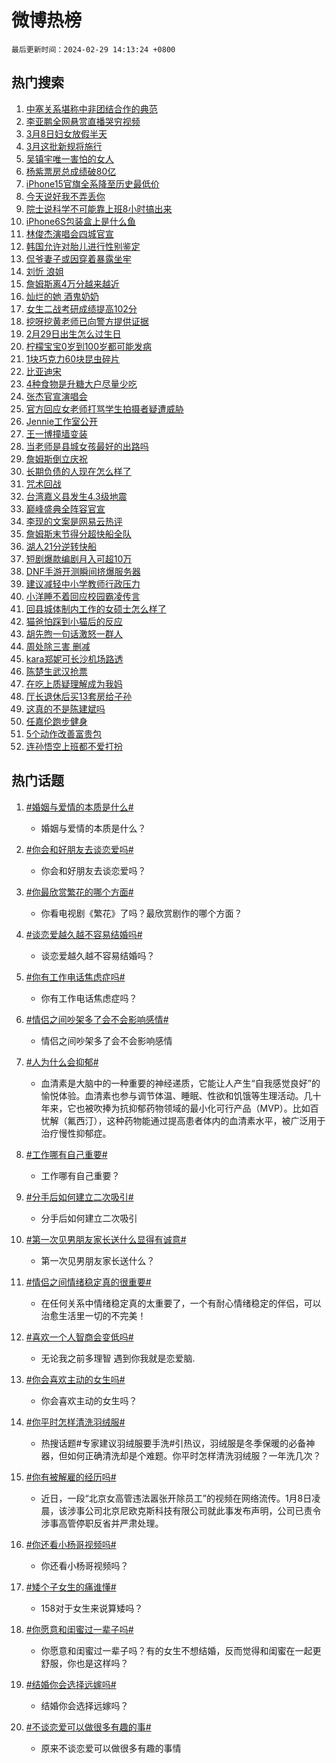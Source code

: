# 微博热榜

`最后更新时间：2024-02-29 14:13:24 +0800`

## 热门搜索

1. [中塞关系堪称中非团结合作的典范](https://m.weibo.cn/search?containerid=100103type%3D1%26t%3D10%26q%3D%23%E4%B8%AD%E5%A1%9E%E5%85%B3%E7%B3%BB%E5%A0%AA%E7%A7%B0%E4%B8%AD%E9%9D%9E%E5%9B%A2%E7%BB%93%E5%90%88%E4%BD%9C%E7%9A%84%E5%85%B8%E8%8C%83%23&stream_entry_id=51&isnewpage=1&extparam=seat%3D1%26pos%3D0%26c_type%3D51%26filter_type%3Drealtimehot%26cate%3D10103%26q%3D%2523%25E4%25B8%25AD%25E5%25A1%259E%25E5%2585%25B3%25E7%25B3%25BB%25E5%25A0%25AA%25E7%25A7%25B0%25E4%25B8%25AD%25E9%259D%259E%25E5%259B%25A2%25E7%25BB%2593%25E5%2590%2588%25E4%25BD%259C%25E7%259A%2584%25E5%2585%25B8%25E8%258C%2583%2523%26dgr%3D0%26stream_entry_id%3D51%26display_time%3D1709187202%26pre_seqid%3D17091872027990037791)
1. [李亚鹏全网悬赏直播哭穷视频](https://m.weibo.cn/search?containerid=100103type%3D1%26t%3D10%26q%3D%23%E6%9D%8E%E4%BA%9A%E9%B9%8F%E5%85%A8%E7%BD%91%E6%82%AC%E8%B5%8F%E7%9B%B4%E6%92%AD%E5%93%AD%E7%A9%B7%E8%A7%86%E9%A2%91%23&stream_entry_id=31&isnewpage=1&extparam=seat%3D1%26flag%3D1%26c_type%3D31%26pos%3D0%26band_rank%3D1%26cate%3D5001%26q%3D%2523%25E6%259D%258E%25E4%25BA%259A%25E9%25B9%258F%25E5%2585%25A8%25E7%25BD%2591%25E6%2582%25AC%25E8%25B5%258F%25E7%259B%25B4%25E6%2592%25AD%25E5%2593%25AD%25E7%25A9%25B7%25E8%25A7%2586%25E9%25A2%2591%2523%26dgr%3D0%26stream_entry_id%3D31%26filter_type%3Drealtimehot%26lcate%3D5001%26realpos%3D1%26display_time%3D1709187202%26pre_seqid%3D17091872027990037791)
1. [3月8日妇女放假半天](https://m.weibo.cn/search?containerid=100103type%3D1%26t%3D10%26q%3D%233%E6%9C%888%E6%97%A5%E5%A6%87%E5%A5%B3%E6%94%BE%E5%81%87%E5%8D%8A%E5%A4%A9%23&stream_entry_id=31&isnewpage=1&extparam=seat%3D1%26flag%3D0%26c_type%3D31%26pos%3D1%26band_rank%3D2%26cate%3D5001%26q%3D%25233%25E6%259C%25888%25E6%2597%25A5%25E5%25A6%2587%25E5%25A5%25B3%25E6%2594%25BE%25E5%2581%2587%25E5%258D%258A%25E5%25A4%25A9%2523%26dgr%3D0%26stream_entry_id%3D31%26filter_type%3Drealtimehot%26lcate%3D5001%26realpos%3D2%26display_time%3D1709187202%26pre_seqid%3D17091872027990037791)
1. [3月这批新规将施行](https://m.weibo.cn/search?containerid=100103type%3D1%26t%3D10%26q%3D%233%E6%9C%88%E8%BF%99%E6%89%B9%E6%96%B0%E8%A7%84%E5%B0%86%E6%96%BD%E8%A1%8C%23&stream_entry_id=31&isnewpage=1&extparam=seat%3D1%26flag%3D0%26c_type%3D31%26pos%3D2%26band_rank%3D3%26cate%3D5001%26q%3D%25233%25E6%259C%2588%25E8%25BF%2599%25E6%2589%25B9%25E6%2596%25B0%25E8%25A7%2584%25E5%25B0%2586%25E6%2596%25BD%25E8%25A1%258C%2523%26dgr%3D0%26stream_entry_id%3D31%26filter_type%3Drealtimehot%26lcate%3D5001%26realpos%3D3%26display_time%3D1709187202%26pre_seqid%3D17091872027990037791)
1. [吴镇宇唯一害怕的女人](https://m.weibo.cn/search?containerid=100103type%3D1%26t%3D10%26q%3D%E5%90%B4%E9%95%87%E5%AE%87%E5%94%AF%E4%B8%80%E5%AE%B3%E6%80%95%E7%9A%84%E5%A5%B3%E4%BA%BA&stream_entry_id=31&isnewpage=1&extparam=seat%3D1%26flag%3D2%26c_type%3D31%26pos%3D3%26band_rank%3D4%26cate%3D5001%26q%3D%25E5%2590%25B4%25E9%2595%2587%25E5%25AE%2587%25E5%2594%25AF%25E4%25B8%2580%25E5%25AE%25B3%25E6%2580%2595%25E7%259A%2584%25E5%25A5%25B3%25E4%25BA%25BA%26dgr%3D0%26stream_entry_id%3D31%26filter_type%3Drealtimehot%26lcate%3D5001%26realpos%3D4%26display_time%3D1709187202%26pre_seqid%3D17091872027990037791)
1. [杨紫票房总成绩破80亿](https://m.weibo.cn/search?containerid=100103type%3D1%26t%3D10%26q%3D%23%E6%9D%A8%E7%B4%AB%E7%A5%A8%E6%88%BF%E6%80%BB%E6%88%90%E7%BB%A9%E7%A0%B480%E4%BA%BF%23&stream_entry_id=31&isnewpage=1&extparam=seat%3D1%26flag%3D1%26c_type%3D31%26pos%3D4%26band_rank%3D5%26cate%3D5001%26q%3D%2523%25E6%259D%25A8%25E7%25B4%25AB%25E7%25A5%25A8%25E6%2588%25BF%25E6%2580%25BB%25E6%2588%2590%25E7%25BB%25A9%25E7%25A0%25B480%25E4%25BA%25BF%2523%26dgr%3D0%26stream_entry_id%3D31%26filter_type%3Drealtimehot%26lcate%3D5001%26realpos%3D5%26display_time%3D1709187202%26pre_seqid%3D17091872027990037791)
1. [iPhone15官旗全系降至历史最低价](https://m.weibo.cn/search?containerid=100103type%3D1%26t%3D10%26q%3D%23iPhone15%E5%AE%98%E6%97%97%E5%85%A8%E7%B3%BB%E9%99%8D%E8%87%B3%E5%8E%86%E5%8F%B2%E6%9C%80%E4%BD%8E%E4%BB%B7%23&stream_entry_id=31&isnewpage=1&extparam=seat%3D1%26flag%3D1%26c_type%3D31%26pos%3D5%26band_rank%3D6%26cate%3D5001%26q%3D%2523iPhone15%25E5%25AE%2598%25E6%2597%2597%25E5%2585%25A8%25E7%25B3%25BB%25E9%2599%258D%25E8%2587%25B3%25E5%258E%2586%25E5%258F%25B2%25E6%259C%2580%25E4%25BD%258E%25E4%25BB%25B7%2523%26dgr%3D0%26stream_entry_id%3D31%26filter_type%3Drealtimehot%26lcate%3D5001%26realpos%3D6%26display_time%3D1709187202%26pre_seqid%3D17091872027990037791)
1. [今天说好我不弄丢你](https://m.weibo.cn/search?containerid=100103type%3D1%26t%3D10%26q%3D%23%E4%BB%8A%E5%A4%A9%E8%AF%B4%E5%A5%BD%E6%88%91%E4%B8%8D%E5%BC%84%E4%B8%A2%E4%BD%A0%23&stream_entry_id=31&isnewpage=1&extparam=seat%3D1%26pos%3D6%26c_type%3D31%26filter_type%3Drealtimehot%26cate%3D5001%26q%3D%2523%25E4%25BB%258A%25E5%25A4%25A9%25E8%25AF%25B4%25E5%25A5%25BD%25E6%2588%2591%25E4%25B8%258D%25E5%25BC%2584%25E4%25B8%25A2%25E4%25BD%25A0%2523%26topic_ad%3D1%26stream_entry_id%3D31%26adid%3D223998%26dgr%3D0%26lcate%3D5001%26is_ad_pos%3D1%26band_rank%3D7%26display_time%3D1709187202%26pre_seqid%3D17091872027990037791)
1. [院士说科学不可能靠上班8小时搞出来](https://m.weibo.cn/search?containerid=100103type%3D1%26t%3D10%26q%3D%23%E9%99%A2%E5%A3%AB%E8%AF%B4%E7%A7%91%E5%AD%A6%E4%B8%8D%E5%8F%AF%E8%83%BD%E9%9D%A0%E4%B8%8A%E7%8F%AD8%E5%B0%8F%E6%97%B6%E6%90%9E%E5%87%BA%E6%9D%A5%23&stream_entry_id=31&isnewpage=1&extparam=seat%3D1%26flag%3D0%26c_type%3D31%26pos%3D7%26band_rank%3D7%26cate%3D5001%26q%3D%2523%25E9%2599%25A2%25E5%25A3%25AB%25E8%25AF%25B4%25E7%25A7%2591%25E5%25AD%25A6%25E4%25B8%258D%25E5%258F%25AF%25E8%2583%25BD%25E9%259D%25A0%25E4%25B8%258A%25E7%258F%25AD8%25E5%25B0%258F%25E6%2597%25B6%25E6%2590%259E%25E5%2587%25BA%25E6%259D%25A5%2523%26dgr%3D0%26stream_entry_id%3D31%26filter_type%3Drealtimehot%26lcate%3D5001%26realpos%3D7%26display_time%3D1709187202%26pre_seqid%3D17091872027990037791)
1. [iPhone6S包装盒上是什么鱼](https://m.weibo.cn/search?containerid=100103type%3D1%26t%3D10%26q%3DiPhone6S%E5%8C%85%E8%A3%85%E7%9B%92%E4%B8%8A%E6%98%AF%E4%BB%80%E4%B9%88%E9%B1%BC&stream_entry_id=31&isnewpage=1&extparam=seat%3D1%26flag%3D0%26c_type%3D31%26pos%3D8%26band_rank%3D8%26cate%3D5001%26q%3DiPhone6S%25E5%258C%2585%25E8%25A3%2585%25E7%259B%2592%25E4%25B8%258A%25E6%2598%25AF%25E4%25BB%2580%25E4%25B9%2588%25E9%25B1%25BC%26dgr%3D0%26stream_entry_id%3D31%26filter_type%3Drealtimehot%26lcate%3D5001%26realpos%3D8%26display_time%3D1709187202%26pre_seqid%3D17091872027990037791)
1. [林俊杰演唱会四城官宣](https://m.weibo.cn/search?containerid=100103type%3D1%26t%3D10%26q%3D%23%E6%9E%97%E4%BF%8A%E6%9D%B0%E6%BC%94%E5%94%B1%E4%BC%9A%E5%9B%9B%E5%9F%8E%E5%AE%98%E5%AE%A3%23&stream_entry_id=31&isnewpage=1&extparam=seat%3D1%26flag%3D1%26c_type%3D31%26pos%3D9%26band_rank%3D9%26cate%3D5001%26q%3D%2523%25E6%259E%2597%25E4%25BF%258A%25E6%259D%25B0%25E6%25BC%2594%25E5%2594%25B1%25E4%25BC%259A%25E5%259B%259B%25E5%259F%258E%25E5%25AE%2598%25E5%25AE%25A3%2523%26dgr%3D0%26stream_entry_id%3D31%26filter_type%3Drealtimehot%26lcate%3D5001%26realpos%3D9%26display_time%3D1709187202%26pre_seqid%3D17091872027990037791)
1. [韩国允许对胎儿进行性别鉴定](https://m.weibo.cn/search?containerid=100103type%3D1%26t%3D10%26q%3D%23%E9%9F%A9%E5%9B%BD%E5%85%81%E8%AE%B8%E5%AF%B9%E8%83%8E%E5%84%BF%E8%BF%9B%E8%A1%8C%E6%80%A7%E5%88%AB%E9%89%B4%E5%AE%9A%23&stream_entry_id=31&isnewpage=1&extparam=seat%3D1%26flag%3D2%26c_type%3D31%26pos%3D10%26band_rank%3D10%26cate%3D5001%26q%3D%2523%25E9%259F%25A9%25E5%259B%25BD%25E5%2585%2581%25E8%25AE%25B8%25E5%25AF%25B9%25E8%2583%258E%25E5%2584%25BF%25E8%25BF%259B%25E8%25A1%258C%25E6%2580%25A7%25E5%2588%25AB%25E9%2589%25B4%25E5%25AE%259A%2523%26dgr%3D0%26stream_entry_id%3D31%26filter_type%3Drealtimehot%26lcate%3D5001%26realpos%3D10%26display_time%3D1709187202%26pre_seqid%3D17091872027990037791)
1. [侃爷妻子或因穿着暴露坐牢](https://m.weibo.cn/search?containerid=100103type%3D1%26t%3D10%26q%3D%23%E4%BE%83%E7%88%B7%E5%A6%BB%E5%AD%90%E6%88%96%E5%9B%A0%E7%A9%BF%E7%9D%80%E6%9A%B4%E9%9C%B2%E5%9D%90%E7%89%A2%23&stream_entry_id=31&isnewpage=1&extparam=seat%3D1%26flag%3D1%26c_type%3D31%26pos%3D11%26band_rank%3D11%26cate%3D5001%26q%3D%2523%25E4%25BE%2583%25E7%2588%25B7%25E5%25A6%25BB%25E5%25AD%2590%25E6%2588%2596%25E5%259B%25A0%25E7%25A9%25BF%25E7%259D%2580%25E6%259A%25B4%25E9%259C%25B2%25E5%259D%2590%25E7%2589%25A2%2523%26dgr%3D0%26stream_entry_id%3D31%26filter_type%3Drealtimehot%26lcate%3D5001%26realpos%3D11%26display_time%3D1709187202%26pre_seqid%3D17091872027990037791)
1. [刘忻 浪姐](https://m.weibo.cn/search?containerid=100103type%3D1%26t%3D10%26q%3D%E5%88%98%E5%BF%BB+%E6%B5%AA%E5%A7%90&stream_entry_id=31&isnewpage=1&extparam=seat%3D1%26flag%3D1%26c_type%3D31%26pos%3D12%26band_rank%3D12%26cate%3D5001%26q%3D%25E5%2588%2598%25E5%25BF%25BB%2520%25E6%25B5%25AA%25E5%25A7%2590%26dgr%3D0%26stream_entry_id%3D31%26filter_type%3Drealtimehot%26lcate%3D5001%26realpos%3D12%26display_time%3D1709187202%26pre_seqid%3D17091872027990037791)
1. [詹姆斯离4万分越来越近](https://m.weibo.cn/search?containerid=100103type%3D1%26t%3D10%26q%3D%23%E8%A9%B9%E5%A7%86%E6%96%AF%E7%A6%BB4%E4%B8%87%E5%88%86%E8%B6%8A%E6%9D%A5%E8%B6%8A%E8%BF%91%23&stream_entry_id=31&isnewpage=1&extparam=seat%3D1%26flag%3D1%26c_type%3D31%26pos%3D13%26band_rank%3D13%26cate%3D5001%26q%3D%2523%25E8%25A9%25B9%25E5%25A7%2586%25E6%2596%25AF%25E7%25A6%25BB4%25E4%25B8%2587%25E5%2588%2586%25E8%25B6%258A%25E6%259D%25A5%25E8%25B6%258A%25E8%25BF%2591%2523%26dgr%3D0%26stream_entry_id%3D31%26filter_type%3Drealtimehot%26lcate%3D5001%26realpos%3D13%26display_time%3D1709187202%26pre_seqid%3D17091872027990037791)
1. [灿烂的她 酒鬼奶奶](https://m.weibo.cn/search?containerid=100103type%3D1%26t%3D10%26q%3D%E7%81%BF%E7%83%82%E7%9A%84%E5%A5%B9+%E9%85%92%E9%AC%BC%E5%A5%B6%E5%A5%B6&stream_entry_id=31&isnewpage=1&extparam=seat%3D1%26flag%3D1%26c_type%3D31%26pos%3D14%26band_rank%3D14%26cate%3D5001%26q%3D%25E7%2581%25BF%25E7%2583%2582%25E7%259A%2584%25E5%25A5%25B9%2520%25E9%2585%2592%25E9%25AC%25BC%25E5%25A5%25B6%25E5%25A5%25B6%26dgr%3D0%26stream_entry_id%3D31%26filter_type%3Drealtimehot%26lcate%3D5001%26realpos%3D14%26display_time%3D1709187202%26pre_seqid%3D17091872027990037791)
1. [女生二战考研成绩提高102分](https://m.weibo.cn/search?containerid=100103type%3D1%26t%3D10%26q%3D%23%E5%A5%B3%E7%94%9F%E4%BA%8C%E6%88%98%E8%80%83%E7%A0%94%E6%88%90%E7%BB%A9%E6%8F%90%E9%AB%98102%E5%88%86%23&stream_entry_id=31&isnewpage=1&extparam=seat%3D1%26flag%3D32768%26c_type%3D31%26pos%3D15%26band_rank%3D15%26cate%3D5001%26q%3D%2523%25E5%25A5%25B3%25E7%2594%259F%25E4%25BA%258C%25E6%2588%2598%25E8%2580%2583%25E7%25A0%2594%25E6%2588%2590%25E7%25BB%25A9%25E6%258F%2590%25E9%25AB%2598102%25E5%2588%2586%2523%26dgr%3D0%26stream_entry_id%3D31%26filter_type%3Drealtimehot%26lcate%3D5001%26realpos%3D15%26display_time%3D1709187202%26pre_seqid%3D17091872027990037791)
1. [挖呀挖黄老师已向警方提供证据](https://m.weibo.cn/search?containerid=100103type%3D1%26t%3D10%26q%3D%23%E6%8C%96%E5%91%80%E6%8C%96%E9%BB%84%E8%80%81%E5%B8%88%E5%B7%B2%E5%90%91%E8%AD%A6%E6%96%B9%E6%8F%90%E4%BE%9B%E8%AF%81%E6%8D%AE%23&stream_entry_id=31&isnewpage=1&extparam=seat%3D1%26flag%3D0%26c_type%3D31%26pos%3D16%26band_rank%3D16%26cate%3D5001%26q%3D%2523%25E6%258C%2596%25E5%2591%2580%25E6%258C%2596%25E9%25BB%2584%25E8%2580%2581%25E5%25B8%2588%25E5%25B7%25B2%25E5%2590%2591%25E8%25AD%25A6%25E6%2596%25B9%25E6%258F%2590%25E4%25BE%259B%25E8%25AF%2581%25E6%258D%25AE%2523%26dgr%3D0%26stream_entry_id%3D31%26filter_type%3Drealtimehot%26lcate%3D5001%26realpos%3D16%26display_time%3D1709187202%26pre_seqid%3D17091872027990037791)
1. [2月29日出生怎么过生日](https://m.weibo.cn/search?containerid=100103type%3D1%26t%3D10%26q%3D%232%E6%9C%8829%E6%97%A5%E5%87%BA%E7%94%9F%E6%80%8E%E4%B9%88%E8%BF%87%E7%94%9F%E6%97%A5%23&stream_entry_id=31&isnewpage=1&extparam=seat%3D1%26flag%3D2%26c_type%3D31%26pos%3D17%26band_rank%3D17%26cate%3D5001%26q%3D%25232%25E6%259C%258829%25E6%2597%25A5%25E5%2587%25BA%25E7%2594%259F%25E6%2580%258E%25E4%25B9%2588%25E8%25BF%2587%25E7%2594%259F%25E6%2597%25A5%2523%26dgr%3D0%26stream_entry_id%3D31%26filter_type%3Drealtimehot%26lcate%3D5001%26realpos%3D17%26display_time%3D1709187202%26pre_seqid%3D17091872027990037791)
1. [柠檬宝宝0岁到100岁都可能发病](https://m.weibo.cn/search?containerid=100103type%3D1%26t%3D10%26q%3D%23%E6%9F%A0%E6%AA%AC%E5%AE%9D%E5%AE%9D0%E5%B2%81%E5%88%B0100%E5%B2%81%E9%83%BD%E5%8F%AF%E8%83%BD%E5%8F%91%E7%97%85%23&stream_entry_id=31&isnewpage=1&extparam=seat%3D1%26flag%3D1%26c_type%3D31%26pos%3D18%26band_rank%3D18%26cate%3D5001%26q%3D%2523%25E6%259F%25A0%25E6%25AA%25AC%25E5%25AE%259D%25E5%25AE%259D0%25E5%25B2%2581%25E5%2588%25B0100%25E5%25B2%2581%25E9%2583%25BD%25E5%258F%25AF%25E8%2583%25BD%25E5%258F%2591%25E7%2597%2585%2523%26dgr%3D0%26stream_entry_id%3D31%26filter_type%3Drealtimehot%26lcate%3D5001%26realpos%3D18%26display_time%3D1709187202%26pre_seqid%3D17091872027990037791)
1. [1块巧克力60块昆虫碎片](https://m.weibo.cn/search?containerid=100103type%3D1%26t%3D10%26q%3D%231%E5%9D%97%E5%B7%A7%E5%85%8B%E5%8A%9B60%E5%9D%97%E6%98%86%E8%99%AB%E7%A2%8E%E7%89%87%23&stream_entry_id=31&isnewpage=1&extparam=seat%3D1%26flag%3D1%26c_type%3D31%26pos%3D19%26band_rank%3D19%26cate%3D5001%26q%3D%25231%25E5%259D%2597%25E5%25B7%25A7%25E5%2585%258B%25E5%258A%259B60%25E5%259D%2597%25E6%2598%2586%25E8%2599%25AB%25E7%25A2%258E%25E7%2589%2587%2523%26dgr%3D0%26stream_entry_id%3D31%26filter_type%3Drealtimehot%26lcate%3D5001%26realpos%3D19%26display_time%3D1709187202%26pre_seqid%3D17091872027990037791)
1. [比亚迪宋](https://m.weibo.cn/search?containerid=100103type%3D1%26t%3D10%26q%3D%E6%AF%94%E4%BA%9A%E8%BF%AA%E5%AE%8B&stream_entry_id=31&isnewpage=1&extparam=seat%3D1%26flag%3D0%26c_type%3D31%26pos%3D20%26band_rank%3D20%26cate%3D5001%26q%3D%25E6%25AF%2594%25E4%25BA%259A%25E8%25BF%25AA%25E5%25AE%258B%26dgr%3D0%26stream_entry_id%3D31%26filter_type%3Drealtimehot%26lcate%3D5001%26realpos%3D20%26display_time%3D1709187202%26pre_seqid%3D17091872027990037791)
1. [4种食物是升糖大户尽量少吃](https://m.weibo.cn/search?containerid=100103type%3D1%26t%3D10%26q%3D%234%E7%A7%8D%E9%A3%9F%E7%89%A9%E6%98%AF%E5%8D%87%E7%B3%96%E5%A4%A7%E6%88%B7%E5%B0%BD%E9%87%8F%E5%B0%91%E5%90%83%23&stream_entry_id=31&isnewpage=1&extparam=seat%3D1%26flag%3D1%26c_type%3D31%26pos%3D21%26band_rank%3D21%26cate%3D5001%26q%3D%25234%25E7%25A7%258D%25E9%25A3%259F%25E7%2589%25A9%25E6%2598%25AF%25E5%258D%2587%25E7%25B3%2596%25E5%25A4%25A7%25E6%2588%25B7%25E5%25B0%25BD%25E9%2587%258F%25E5%25B0%2591%25E5%2590%2583%2523%26dgr%3D0%26stream_entry_id%3D31%26filter_type%3Drealtimehot%26lcate%3D5001%26realpos%3D21%26display_time%3D1709187202%26pre_seqid%3D17091872027990037791)
1. [张杰官宣演唱会](https://m.weibo.cn/search?containerid=100103type%3D1%26t%3D10%26q%3D%23%E5%BC%A0%E6%9D%B0%E5%AE%98%E5%AE%A3%E6%BC%94%E5%94%B1%E4%BC%9A%23&stream_entry_id=31&isnewpage=1&extparam=seat%3D1%26flag%3D0%26c_type%3D31%26pos%3D22%26band_rank%3D22%26cate%3D5001%26q%3D%2523%25E5%25BC%25A0%25E6%259D%25B0%25E5%25AE%2598%25E5%25AE%25A3%25E6%25BC%2594%25E5%2594%25B1%25E4%25BC%259A%2523%26dgr%3D0%26stream_entry_id%3D31%26filter_type%3Drealtimehot%26lcate%3D5001%26realpos%3D22%26display_time%3D1709187202%26pre_seqid%3D17091872027990037791)
1. [官方回应女老师打骂学生拍摄者疑遭威胁](https://m.weibo.cn/search?containerid=100103type%3D1%26t%3D10%26q%3D%23%E5%AE%98%E6%96%B9%E5%9B%9E%E5%BA%94%E5%A5%B3%E8%80%81%E5%B8%88%E6%89%93%E9%AA%82%E5%AD%A6%E7%94%9F%E6%8B%8D%E6%91%84%E8%80%85%E7%96%91%E9%81%AD%E5%A8%81%E8%83%81%23&stream_entry_id=31&isnewpage=1&extparam=seat%3D1%26flag%3D0%26c_type%3D31%26pos%3D23%26band_rank%3D23%26cate%3D5001%26q%3D%2523%25E5%25AE%2598%25E6%2596%25B9%25E5%259B%259E%25E5%25BA%2594%25E5%25A5%25B3%25E8%2580%2581%25E5%25B8%2588%25E6%2589%2593%25E9%25AA%2582%25E5%25AD%25A6%25E7%2594%259F%25E6%258B%258D%25E6%2591%2584%25E8%2580%2585%25E7%2596%2591%25E9%2581%25AD%25E5%25A8%2581%25E8%2583%2581%2523%26dgr%3D0%26stream_entry_id%3D31%26filter_type%3Drealtimehot%26lcate%3D5001%26realpos%3D23%26display_time%3D1709187202%26pre_seqid%3D17091872027990037791)
1. [Jennie工作室公开](https://m.weibo.cn/search?containerid=100103type%3D1%26t%3D10%26q%3D%23Jennie%E5%B7%A5%E4%BD%9C%E5%AE%A4%E5%85%AC%E5%BC%80%23&stream_entry_id=31&isnewpage=1&extparam=seat%3D1%26flag%3D0%26c_type%3D31%26pos%3D24%26band_rank%3D24%26cate%3D5001%26q%3D%2523Jennie%25E5%25B7%25A5%25E4%25BD%259C%25E5%25AE%25A4%25E5%2585%25AC%25E5%25BC%2580%2523%26dgr%3D0%26stream_entry_id%3D31%26filter_type%3Drealtimehot%26lcate%3D5001%26realpos%3D24%26display_time%3D1709187202%26pre_seqid%3D17091872027990037791)
1. [王一博撞墙变装](https://m.weibo.cn/search?containerid=100103type%3D1%26t%3D10%26q%3D%23%E7%8E%8B%E4%B8%80%E5%8D%9A%E6%92%9E%E5%A2%99%E5%8F%98%E8%A3%85%23&stream_entry_id=31&isnewpage=1&extparam=seat%3D1%26flag%3D1%26c_type%3D31%26pos%3D25%26band_rank%3D25%26cate%3D5001%26q%3D%2523%25E7%258E%258B%25E4%25B8%2580%25E5%258D%259A%25E6%2592%259E%25E5%25A2%2599%25E5%258F%2598%25E8%25A3%2585%2523%26dgr%3D0%26stream_entry_id%3D31%26filter_type%3Drealtimehot%26lcate%3D5001%26realpos%3D25%26display_time%3D1709187202%26pre_seqid%3D17091872027990037791)
1. [当老师是县城女孩最好的出路吗](https://m.weibo.cn/search?containerid=100103type%3D1%26t%3D10%26q%3D%23%E5%BD%93%E8%80%81%E5%B8%88%E6%98%AF%E5%8E%BF%E5%9F%8E%E5%A5%B3%E5%AD%A9%E6%9C%80%E5%A5%BD%E7%9A%84%E5%87%BA%E8%B7%AF%E5%90%97%23&stream_entry_id=31&isnewpage=1&extparam=seat%3D1%26flag%3D1%26c_type%3D31%26pos%3D26%26band_rank%3D26%26cate%3D5001%26q%3D%2523%25E5%25BD%2593%25E8%2580%2581%25E5%25B8%2588%25E6%2598%25AF%25E5%258E%25BF%25E5%259F%258E%25E5%25A5%25B3%25E5%25AD%25A9%25E6%259C%2580%25E5%25A5%25BD%25E7%259A%2584%25E5%2587%25BA%25E8%25B7%25AF%25E5%2590%2597%2523%26dgr%3D0%26stream_entry_id%3D31%26filter_type%3Drealtimehot%26lcate%3D5001%26realpos%3D26%26display_time%3D1709187202%26pre_seqid%3D17091872027990037791)
1. [詹姆斯倒立庆祝](https://m.weibo.cn/search?containerid=100103type%3D1%26t%3D10%26q%3D%23%E8%A9%B9%E5%A7%86%E6%96%AF%E5%80%92%E7%AB%8B%E5%BA%86%E7%A5%9D%23&stream_entry_id=31&isnewpage=1&extparam=seat%3D1%26flag%3D1%26c_type%3D31%26pos%3D27%26band_rank%3D27%26cate%3D5001%26q%3D%2523%25E8%25A9%25B9%25E5%25A7%2586%25E6%2596%25AF%25E5%2580%2592%25E7%25AB%258B%25E5%25BA%2586%25E7%25A5%259D%2523%26dgr%3D0%26stream_entry_id%3D31%26filter_type%3Drealtimehot%26lcate%3D5001%26realpos%3D27%26display_time%3D1709187202%26pre_seqid%3D17091872027990037791)
1. [长期负债的人现在怎么样了](https://m.weibo.cn/search?containerid=100103type%3D1%26t%3D10%26q%3D%23%E9%95%BF%E6%9C%9F%E8%B4%9F%E5%80%BA%E7%9A%84%E4%BA%BA%E7%8E%B0%E5%9C%A8%E6%80%8E%E4%B9%88%E6%A0%B7%E4%BA%86%23&stream_entry_id=31&isnewpage=1&extparam=seat%3D1%26flag%3D1%26c_type%3D31%26pos%3D28%26band_rank%3D28%26cate%3D5001%26q%3D%2523%25E9%2595%25BF%25E6%259C%259F%25E8%25B4%259F%25E5%2580%25BA%25E7%259A%2584%25E4%25BA%25BA%25E7%258E%25B0%25E5%259C%25A8%25E6%2580%258E%25E4%25B9%2588%25E6%25A0%25B7%25E4%25BA%2586%2523%26dgr%3D0%26stream_entry_id%3D31%26filter_type%3Drealtimehot%26lcate%3D5001%26realpos%3D28%26display_time%3D1709187202%26pre_seqid%3D17091872027990037791)
1. [咒术回战](https://m.weibo.cn/search?containerid=100103type%3D1%26t%3D10%26q%3D%E5%92%92%E6%9C%AF%E5%9B%9E%E6%88%98&stream_entry_id=31&isnewpage=1&extparam=seat%3D1%26flag%3D1%26c_type%3D31%26pos%3D29%26band_rank%3D29%26cate%3D5001%26q%3D%25E5%2592%2592%25E6%259C%25AF%25E5%259B%259E%25E6%2588%2598%26dgr%3D0%26stream_entry_id%3D31%26filter_type%3Drealtimehot%26lcate%3D5001%26realpos%3D29%26display_time%3D1709187202%26pre_seqid%3D17091872027990037791)
1. [台湾嘉义县发生4.3级地震](https://m.weibo.cn/search?containerid=100103type%3D1%26t%3D10%26q%3D%23%E5%8F%B0%E6%B9%BE%E5%98%89%E4%B9%89%E5%8E%BF%E5%8F%91%E7%94%9F4.3%E7%BA%A7%E5%9C%B0%E9%9C%87%23&stream_entry_id=31&isnewpage=1&extparam=seat%3D1%26flag%3D1%26c_type%3D31%26pos%3D30%26band_rank%3D30%26cate%3D5001%26q%3D%2523%25E5%258F%25B0%25E6%25B9%25BE%25E5%2598%2589%25E4%25B9%2589%25E5%258E%25BF%25E5%258F%2591%25E7%2594%259F4.3%25E7%25BA%25A7%25E5%259C%25B0%25E9%259C%2587%2523%26dgr%3D0%26stream_entry_id%3D31%26filter_type%3Drealtimehot%26lcate%3D5001%26realpos%3D30%26display_time%3D1709187202%26pre_seqid%3D17091872027990037791)
1. [巅峰盛典全阵容官宣](https://m.weibo.cn/search?containerid=100103type%3D1%26t%3D10%26q%3D%23%E5%B7%85%E5%B3%B0%E7%9B%9B%E5%85%B8%E5%85%A8%E9%98%B5%E5%AE%B9%E5%AE%98%E5%AE%A3%23&stream_entry_id=31&isnewpage=1&extparam=seat%3D1%26flag%3D1%26c_type%3D31%26pos%3D31%26band_rank%3D31%26cate%3D5001%26q%3D%2523%25E5%25B7%2585%25E5%25B3%25B0%25E7%259B%259B%25E5%2585%25B8%25E5%2585%25A8%25E9%2598%25B5%25E5%25AE%25B9%25E5%25AE%2598%25E5%25AE%25A3%2523%26dgr%3D0%26stream_entry_id%3D31%26filter_type%3Drealtimehot%26lcate%3D5001%26realpos%3D31%26display_time%3D1709187202%26pre_seqid%3D17091872027990037791)
1. [李现的文案是网易云热评](https://m.weibo.cn/search?containerid=100103type%3D1%26t%3D10%26q%3D%23%E6%9D%8E%E7%8E%B0%E7%9A%84%E6%96%87%E6%A1%88%E6%98%AF%E7%BD%91%E6%98%93%E4%BA%91%E7%83%AD%E8%AF%84%23&stream_entry_id=31&isnewpage=1&extparam=seat%3D1%26flag%3D0%26c_type%3D31%26pos%3D32%26band_rank%3D32%26cate%3D5001%26q%3D%2523%25E6%259D%258E%25E7%258E%25B0%25E7%259A%2584%25E6%2596%2587%25E6%25A1%2588%25E6%2598%25AF%25E7%25BD%2591%25E6%2598%2593%25E4%25BA%2591%25E7%2583%25AD%25E8%25AF%2584%2523%26dgr%3D0%26stream_entry_id%3D31%26filter_type%3Drealtimehot%26lcate%3D5001%26realpos%3D32%26display_time%3D1709187202%26pre_seqid%3D17091872027990037791)
1. [詹姆斯末节得分超快船全队](https://m.weibo.cn/search?containerid=100103type%3D1%26t%3D10%26q%3D%23%E8%A9%B9%E5%A7%86%E6%96%AF%E6%9C%AB%E8%8A%82%E5%BE%97%E5%88%86%E8%B6%85%E5%BF%AB%E8%88%B9%E5%85%A8%E9%98%9F%23&stream_entry_id=31&isnewpage=1&extparam=seat%3D1%26flag%3D1%26c_type%3D31%26pos%3D33%26band_rank%3D33%26cate%3D5001%26q%3D%2523%25E8%25A9%25B9%25E5%25A7%2586%25E6%2596%25AF%25E6%259C%25AB%25E8%258A%2582%25E5%25BE%2597%25E5%2588%2586%25E8%25B6%2585%25E5%25BF%25AB%25E8%2588%25B9%25E5%2585%25A8%25E9%2598%259F%2523%26dgr%3D0%26stream_entry_id%3D31%26filter_type%3Drealtimehot%26lcate%3D5001%26realpos%3D33%26display_time%3D1709187202%26pre_seqid%3D17091872027990037791)
1. [湖人21分逆转快船](https://m.weibo.cn/search?containerid=100103type%3D1%26t%3D10%26q%3D%23%E6%B9%96%E4%BA%BA21%E5%88%86%E9%80%86%E8%BD%AC%E5%BF%AB%E8%88%B9%23&stream_entry_id=31&isnewpage=1&extparam=seat%3D1%26flag%3D1%26c_type%3D31%26pos%3D34%26band_rank%3D34%26cate%3D5001%26q%3D%2523%25E6%25B9%2596%25E4%25BA%25BA21%25E5%2588%2586%25E9%2580%2586%25E8%25BD%25AC%25E5%25BF%25AB%25E8%2588%25B9%2523%26dgr%3D0%26stream_entry_id%3D31%26filter_type%3Drealtimehot%26lcate%3D5001%26realpos%3D34%26display_time%3D1709187202%26pre_seqid%3D17091872027990037791)
1. [短剧爆款编剧月入可超10万](https://m.weibo.cn/search?containerid=100103type%3D1%26t%3D10%26q%3D%23%E7%9F%AD%E5%89%A7%E7%88%86%E6%AC%BE%E7%BC%96%E5%89%A7%E6%9C%88%E5%85%A5%E5%8F%AF%E8%B6%8510%E4%B8%87%23&stream_entry_id=31&isnewpage=1&extparam=seat%3D1%26flag%3D0%26c_type%3D31%26pos%3D35%26band_rank%3D35%26cate%3D5001%26q%3D%2523%25E7%259F%25AD%25E5%2589%25A7%25E7%2588%2586%25E6%25AC%25BE%25E7%25BC%2596%25E5%2589%25A7%25E6%259C%2588%25E5%2585%25A5%25E5%258F%25AF%25E8%25B6%258510%25E4%25B8%2587%2523%26dgr%3D0%26stream_entry_id%3D31%26filter_type%3Drealtimehot%26lcate%3D5001%26realpos%3D35%26display_time%3D1709187202%26pre_seqid%3D17091872027990037791)
1. [DNF手游开测瞬间挤爆服务器](https://m.weibo.cn/search?containerid=100103type%3D1%26t%3D10%26q%3D%23DNF%E6%89%8B%E6%B8%B8%E5%BC%80%E6%B5%8B%E7%9E%AC%E9%97%B4%E6%8C%A4%E7%88%86%E6%9C%8D%E5%8A%A1%E5%99%A8%23&stream_entry_id=31&isnewpage=1&extparam=seat%3D1%26flag%3D1%26c_type%3D31%26pos%3D36%26band_rank%3D36%26cate%3D5001%26q%3D%2523DNF%25E6%2589%258B%25E6%25B8%25B8%25E5%25BC%2580%25E6%25B5%258B%25E7%259E%25AC%25E9%2597%25B4%25E6%258C%25A4%25E7%2588%2586%25E6%259C%258D%25E5%258A%25A1%25E5%2599%25A8%2523%26dgr%3D0%26stream_entry_id%3D31%26filter_type%3Drealtimehot%26lcate%3D5001%26realpos%3D36%26display_time%3D1709187202%26pre_seqid%3D17091872027990037791)
1. [建议减轻中小学教师行政压力](https://m.weibo.cn/search?containerid=100103type%3D1%26t%3D10%26q%3D%23%E5%BB%BA%E8%AE%AE%E5%87%8F%E8%BD%BB%E4%B8%AD%E5%B0%8F%E5%AD%A6%E6%95%99%E5%B8%88%E8%A1%8C%E6%94%BF%E5%8E%8B%E5%8A%9B%23&stream_entry_id=31&isnewpage=1&extparam=seat%3D1%26flag%3D1%26c_type%3D31%26pos%3D37%26band_rank%3D37%26cate%3D5001%26q%3D%2523%25E5%25BB%25BA%25E8%25AE%25AE%25E5%2587%258F%25E8%25BD%25BB%25E4%25B8%25AD%25E5%25B0%258F%25E5%25AD%25A6%25E6%2595%2599%25E5%25B8%2588%25E8%25A1%258C%25E6%2594%25BF%25E5%258E%258B%25E5%258A%259B%2523%26dgr%3D0%26stream_entry_id%3D31%26filter_type%3Drealtimehot%26lcate%3D5001%26realpos%3D37%26display_time%3D1709187202%26pre_seqid%3D17091872027990037791)
1. [小洋睡不着回应校园霸凌传言](https://m.weibo.cn/search?containerid=100103type%3D1%26t%3D10%26q%3D%23%E5%B0%8F%E6%B4%8B%E7%9D%A1%E4%B8%8D%E7%9D%80%E5%9B%9E%E5%BA%94%E6%A0%A1%E5%9B%AD%E9%9C%B8%E5%87%8C%E4%BC%A0%E8%A8%80%23&stream_entry_id=31&isnewpage=1&extparam=seat%3D1%26flag%3D1%26c_type%3D31%26pos%3D38%26band_rank%3D38%26cate%3D5001%26q%3D%2523%25E5%25B0%258F%25E6%25B4%258B%25E7%259D%25A1%25E4%25B8%258D%25E7%259D%2580%25E5%259B%259E%25E5%25BA%2594%25E6%25A0%25A1%25E5%259B%25AD%25E9%259C%25B8%25E5%2587%258C%25E4%25BC%25A0%25E8%25A8%2580%2523%26dgr%3D0%26stream_entry_id%3D31%26filter_type%3Drealtimehot%26lcate%3D5001%26realpos%3D38%26display_time%3D1709187202%26pre_seqid%3D17091872027990037791)
1. [回县城体制内工作的女硕士怎么样了](https://m.weibo.cn/search?containerid=100103type%3D1%26t%3D10%26q%3D%23%E5%9B%9E%E5%8E%BF%E5%9F%8E%E4%BD%93%E5%88%B6%E5%86%85%E5%B7%A5%E4%BD%9C%E7%9A%84%E5%A5%B3%E7%A1%95%E5%A3%AB%E6%80%8E%E4%B9%88%E6%A0%B7%E4%BA%86%23&stream_entry_id=31&isnewpage=1&extparam=seat%3D1%26flag%3D0%26c_type%3D31%26pos%3D39%26band_rank%3D39%26cate%3D5001%26q%3D%2523%25E5%259B%259E%25E5%258E%25BF%25E5%259F%258E%25E4%25BD%2593%25E5%2588%25B6%25E5%2586%2585%25E5%25B7%25A5%25E4%25BD%259C%25E7%259A%2584%25E5%25A5%25B3%25E7%25A1%2595%25E5%25A3%25AB%25E6%2580%258E%25E4%25B9%2588%25E6%25A0%25B7%25E4%25BA%2586%2523%26dgr%3D0%26stream_entry_id%3D31%26filter_type%3Drealtimehot%26lcate%3D5001%26realpos%3D39%26display_time%3D1709187202%26pre_seqid%3D17091872027990037791)
1. [猫爸怕踩到小猫后的反应](https://m.weibo.cn/search?containerid=100103type%3D1%26t%3D10%26q%3D%E7%8C%AB%E7%88%B8%E6%80%95%E8%B8%A9%E5%88%B0%E5%B0%8F%E7%8C%AB%E5%90%8E%E7%9A%84%E5%8F%8D%E5%BA%94&stream_entry_id=31&isnewpage=1&extparam=seat%3D1%26flag%3D0%26c_type%3D31%26pos%3D40%26band_rank%3D40%26cate%3D5001%26q%3D%25E7%258C%25AB%25E7%2588%25B8%25E6%2580%2595%25E8%25B8%25A9%25E5%2588%25B0%25E5%25B0%258F%25E7%258C%25AB%25E5%2590%258E%25E7%259A%2584%25E5%258F%258D%25E5%25BA%2594%26dgr%3D0%26stream_entry_id%3D31%26filter_type%3Drealtimehot%26lcate%3D5001%26realpos%3D40%26display_time%3D1709187202%26pre_seqid%3D17091872027990037791)
1. [胡先煦一句话激怒一群人](https://m.weibo.cn/search?containerid=100103type%3D1%26t%3D10%26q%3D%23%E8%83%A1%E5%85%88%E7%85%A6%E4%B8%80%E5%8F%A5%E8%AF%9D%E6%BF%80%E6%80%92%E4%B8%80%E7%BE%A4%E4%BA%BA%23&stream_entry_id=31&isnewpage=1&extparam=seat%3D1%26flag%3D1%26c_type%3D31%26pos%3D41%26band_rank%3D41%26cate%3D5001%26q%3D%2523%25E8%2583%25A1%25E5%2585%2588%25E7%2585%25A6%25E4%25B8%2580%25E5%258F%25A5%25E8%25AF%259D%25E6%25BF%2580%25E6%2580%2592%25E4%25B8%2580%25E7%25BE%25A4%25E4%25BA%25BA%2523%26dgr%3D0%26stream_entry_id%3D31%26filter_type%3Drealtimehot%26lcate%3D5001%26realpos%3D41%26display_time%3D1709187202%26pre_seqid%3D17091872027990037791)
1. [周处除三害 删减](https://m.weibo.cn/search?containerid=100103type%3D1%26t%3D10%26q%3D%E5%91%A8%E5%A4%84%E9%99%A4%E4%B8%89%E5%AE%B3+%E5%88%A0%E5%87%8F&stream_entry_id=31&isnewpage=1&extparam=seat%3D1%26flag%3D0%26c_type%3D31%26pos%3D42%26band_rank%3D42%26cate%3D5001%26q%3D%25E5%2591%25A8%25E5%25A4%2584%25E9%2599%25A4%25E4%25B8%2589%25E5%25AE%25B3%2520%25E5%2588%25A0%25E5%2587%258F%26dgr%3D0%26stream_entry_id%3D31%26filter_type%3Drealtimehot%26lcate%3D5001%26realpos%3D42%26display_time%3D1709187202%26pre_seqid%3D17091872027990037791)
1. [kara郑妮可长沙机场路透](https://m.weibo.cn/search?containerid=100103type%3D1%26t%3D10%26q%3D%23kara%E9%83%91%E5%A6%AE%E5%8F%AF%E9%95%BF%E6%B2%99%E6%9C%BA%E5%9C%BA%E8%B7%AF%E9%80%8F%23&stream_entry_id=31&isnewpage=1&extparam=seat%3D1%26flag%3D1%26c_type%3D31%26pos%3D43%26band_rank%3D43%26cate%3D5001%26q%3D%2523kara%25E9%2583%2591%25E5%25A6%25AE%25E5%258F%25AF%25E9%2595%25BF%25E6%25B2%2599%25E6%259C%25BA%25E5%259C%25BA%25E8%25B7%25AF%25E9%2580%258F%2523%26dgr%3D0%26stream_entry_id%3D31%26filter_type%3Drealtimehot%26lcate%3D5001%26realpos%3D43%26display_time%3D1709187202%26pre_seqid%3D17091872027990037791)
1. [陈楚生武汉抢票](https://m.weibo.cn/search?containerid=100103type%3D1%26t%3D10%26q%3D%23%E9%99%88%E6%A5%9A%E7%94%9F%E6%AD%A6%E6%B1%89%E6%8A%A2%E7%A5%A8%23&stream_entry_id=31&isnewpage=1&extparam=seat%3D1%26flag%3D1%26c_type%3D31%26pos%3D44%26band_rank%3D44%26cate%3D5001%26q%3D%2523%25E9%2599%2588%25E6%25A5%259A%25E7%2594%259F%25E6%25AD%25A6%25E6%25B1%2589%25E6%258A%25A2%25E7%25A5%25A8%2523%26dgr%3D0%26stream_entry_id%3D31%26filter_type%3Drealtimehot%26lcate%3D5001%26realpos%3D44%26display_time%3D1709187202%26pre_seqid%3D17091872027990037791)
1. [在吃上质疑理解成为我妈](https://m.weibo.cn/search?containerid=100103type%3D1%26t%3D10%26q%3D%23%E5%9C%A8%E5%90%83%E4%B8%8A%E8%B4%A8%E7%96%91%E7%90%86%E8%A7%A3%E6%88%90%E4%B8%BA%E6%88%91%E5%A6%88%23&stream_entry_id=31&isnewpage=1&extparam=seat%3D1%26flag%3D1%26c_type%3D31%26pos%3D45%26band_rank%3D45%26cate%3D5001%26q%3D%2523%25E5%259C%25A8%25E5%2590%2583%25E4%25B8%258A%25E8%25B4%25A8%25E7%2596%2591%25E7%2590%2586%25E8%25A7%25A3%25E6%2588%2590%25E4%25B8%25BA%25E6%2588%2591%25E5%25A6%2588%2523%26dgr%3D0%26stream_entry_id%3D31%26filter_type%3Drealtimehot%26lcate%3D5001%26realpos%3D45%26display_time%3D1709187202%26pre_seqid%3D17091872027990037791)
1. [厅长退休后买13套房给子孙](https://m.weibo.cn/search?containerid=100103type%3D1%26t%3D10%26q%3D%23%E5%8E%85%E9%95%BF%E9%80%80%E4%BC%91%E5%90%8E%E4%B9%B013%E5%A5%97%E6%88%BF%E7%BB%99%E5%AD%90%E5%AD%99%23&stream_entry_id=31&isnewpage=1&extparam=seat%3D1%26flag%3D0%26c_type%3D31%26pos%3D46%26band_rank%3D46%26cate%3D5001%26q%3D%2523%25E5%258E%2585%25E9%2595%25BF%25E9%2580%2580%25E4%25BC%2591%25E5%2590%258E%25E4%25B9%25B013%25E5%25A5%2597%25E6%2588%25BF%25E7%25BB%2599%25E5%25AD%2590%25E5%25AD%2599%2523%26dgr%3D0%26stream_entry_id%3D31%26filter_type%3Drealtimehot%26lcate%3D5001%26realpos%3D46%26display_time%3D1709187202%26pre_seqid%3D17091872027990037791)
1. [这真的不是陈建斌吗](https://m.weibo.cn/search?containerid=100103type%3D1%26t%3D10%26q%3D%23%E8%BF%99%E7%9C%9F%E7%9A%84%E4%B8%8D%E6%98%AF%E9%99%88%E5%BB%BA%E6%96%8C%E5%90%97%23&stream_entry_id=31&isnewpage=1&extparam=seat%3D1%26flag%3D1%26c_type%3D31%26pos%3D47%26band_rank%3D47%26cate%3D5001%26q%3D%2523%25E8%25BF%2599%25E7%259C%259F%25E7%259A%2584%25E4%25B8%258D%25E6%2598%25AF%25E9%2599%2588%25E5%25BB%25BA%25E6%2596%258C%25E5%2590%2597%2523%26dgr%3D0%26stream_entry_id%3D31%26filter_type%3Drealtimehot%26lcate%3D5001%26realpos%3D47%26display_time%3D1709187202%26pre_seqid%3D17091872027990037791)
1. [任嘉伦跑步健身](https://m.weibo.cn/search?containerid=100103type%3D1%26t%3D10%26q%3D%23%E4%BB%BB%E5%98%89%E4%BC%A6%E8%B7%91%E6%AD%A5%E5%81%A5%E8%BA%AB%23&stream_entry_id=31&isnewpage=1&extparam=seat%3D1%26flag%3D1%26c_type%3D31%26pos%3D48%26band_rank%3D48%26cate%3D5001%26q%3D%2523%25E4%25BB%25BB%25E5%2598%2589%25E4%25BC%25A6%25E8%25B7%2591%25E6%25AD%25A5%25E5%2581%25A5%25E8%25BA%25AB%2523%26dgr%3D0%26stream_entry_id%3D31%26filter_type%3Drealtimehot%26lcate%3D5001%26realpos%3D48%26display_time%3D1709187202%26pre_seqid%3D17091872027990037791)
1. [5个动作改善富贵包](https://m.weibo.cn/search?containerid=100103type%3D1%26t%3D10%26q%3D%235%E4%B8%AA%E5%8A%A8%E4%BD%9C%E6%94%B9%E5%96%84%E5%AF%8C%E8%B4%B5%E5%8C%85%23&stream_entry_id=31&isnewpage=1&extparam=seat%3D1%26flag%3D1%26c_type%3D31%26pos%3D49%26band_rank%3D49%26cate%3D5001%26q%3D%25235%25E4%25B8%25AA%25E5%258A%25A8%25E4%25BD%259C%25E6%2594%25B9%25E5%2596%2584%25E5%25AF%258C%25E8%25B4%25B5%25E5%258C%2585%2523%26dgr%3D0%26stream_entry_id%3D31%26filter_type%3Drealtimehot%26lcate%3D5001%26realpos%3D49%26display_time%3D1709187202%26pre_seqid%3D17091872027990037791)
1. [连孙悟空上班都不爱打扮](https://m.weibo.cn/search?containerid=100103type%3D1%26t%3D10%26q%3D%E8%BF%9E%E5%AD%99%E6%82%9F%E7%A9%BA%E4%B8%8A%E7%8F%AD%E9%83%BD%E4%B8%8D%E7%88%B1%E6%89%93%E6%89%AE&stream_entry_id=31&isnewpage=1&extparam=seat%3D1%26flag%3D0%26c_type%3D31%26pos%3D50%26band_rank%3D50%26cate%3D5001%26q%3D%25E8%25BF%259E%25E5%25AD%2599%25E6%2582%259F%25E7%25A9%25BA%25E4%25B8%258A%25E7%258F%25AD%25E9%2583%25BD%25E4%25B8%258D%25E7%2588%25B1%25E6%2589%2593%25E6%2589%25AE%26dgr%3D0%26stream_entry_id%3D31%26filter_type%3Drealtimehot%26lcate%3D5001%26realpos%3D50%26display_time%3D1709187202%26pre_seqid%3D17091872027990037791)

## 热门话题

1. [#婚姻与爱情的本质是什么#](https://m.weibo.cn/search?containerid=231522type%3D1%26t%3D10%26q%3D%23%E5%A9%9A%E5%A7%BB%E4%B8%8E%E7%88%B1%E6%83%85%E7%9A%84%E6%9C%AC%E8%B4%A8%E6%98%AF%E4%BB%80%E4%B9%88%23&stream_entry_id=128&isnewpage=1&extparam=seat%3D1%26lcate%3D5004%26cate%3D5004%26unitid%3D1704881162756%26dgr%3D0%26c_type%3D128%26pos%3D1-0-0%26display_time%3D1709187204%26pre_seqid%3D170918720411701318019)
    - 婚姻与爱情的本质是什么？

1. [#你会和好朋友去谈恋爱吗#](https://m.weibo.cn/search?containerid=231522type%3D1%26t%3D10%26q%3D%23%E4%BD%A0%E4%BC%9A%E5%92%8C%E5%A5%BD%E6%9C%8B%E5%8F%8B%E5%8E%BB%E8%B0%88%E6%81%8B%E7%88%B1%E5%90%97%23&stream_entry_id=128&isnewpage=1&extparam=seat%3D1%26lcate%3D5004%26cate%3D5004%26unitid%3D1704849959446%26dgr%3D0%26c_type%3D128%26pos%3D1-0-1%26display_time%3D1709187204%26pre_seqid%3D170918720411701318019)
    - 你会和好朋友去谈恋爱吗？

1. [#你最欣赏繁花的哪个方面#](https://m.weibo.cn/search?containerid=231522type%3D1%26t%3D10%26q%3D%23%E4%BD%A0%E6%9C%80%E6%AC%A3%E8%B5%8F%E7%B9%81%E8%8A%B1%E7%9A%84%E5%93%AA%E4%B8%AA%E6%96%B9%E9%9D%A2%23&stream_entry_id=128&isnewpage=1&extparam=seat%3D1%26lcate%3D5004%26cate%3D5004%26unitid%3D1704872158127%26dgr%3D0%26c_type%3D128%26pos%3D1-0-2%26display_time%3D1709187204%26pre_seqid%3D170918720411701318019)
    - 你看电视剧《繁花》了吗？最欣赏剧作的哪个方面？

1. [#谈恋爱越久越不容易结婚吗#](https://m.weibo.cn/search?containerid=231522type%3D1%26t%3D10%26q%3D%23%E8%B0%88%E6%81%8B%E7%88%B1%E8%B6%8A%E4%B9%85%E8%B6%8A%E4%B8%8D%E5%AE%B9%E6%98%93%E7%BB%93%E5%A9%9A%E5%90%97%23&stream_entry_id=128&isnewpage=1&extparam=seat%3D1%26lcate%3D5004%26cate%3D5004%26unitid%3D1704871559387%26dgr%3D0%26c_type%3D128%26pos%3D1-0-3%26display_time%3D1709187204%26pre_seqid%3D170918720411701318019)
    - 谈恋爱越久越不容易结婚吗？

1. [#你有工作电话焦虑症吗#](https://m.weibo.cn/search?containerid=231522type%3D1%26t%3D10%26q%3D%23%E4%BD%A0%E6%9C%89%E5%B7%A5%E4%BD%9C%E7%94%B5%E8%AF%9D%E7%84%A6%E8%99%91%E7%97%87%E5%90%97%23&stream_entry_id=128&isnewpage=1&extparam=seat%3D1%26lcate%3D5004%26cate%3D5004%26unitid%3D1704877884678%26dgr%3D0%26c_type%3D128%26pos%3D1-0-4%26display_time%3D1709187204%26pre_seqid%3D170918720411701318019)
    - 你有工作电话焦虑症吗？

1. [#情侣之间吵架多了会不会影响感情#](https://m.weibo.cn/search?containerid=231522type%3D1%26t%3D10%26q%3D%23%E6%83%85%E4%BE%A3%E4%B9%8B%E9%97%B4%E5%90%B5%E6%9E%B6%E5%A4%9A%E4%BA%86%E4%BC%9A%E4%B8%8D%E4%BC%9A%E5%BD%B1%E5%93%8D%E6%84%9F%E6%83%85%23&stream_entry_id=128&isnewpage=1&extparam=seat%3D1%26lcate%3D5004%26cate%3D5004%26unitid%3D1704792093809%26dgr%3D0%26c_type%3D128%26pos%3D1-0-5%26display_time%3D1709187204%26pre_seqid%3D170918720411701318019)
    - 情侣之间吵架多了会不会影响感情

1. [#人为什么会抑郁#](https://m.weibo.cn/search?containerid=231522type%3D1%26t%3D10%26q%3D%23%E4%BA%BA%E4%B8%BA%E4%BB%80%E4%B9%88%E4%BC%9A%E6%8A%91%E9%83%81%23&stream_entry_id=128&isnewpage=1&extparam=seat%3D1%26lcate%3D5004%26cate%3D5004%26unitid%3D1704881163792%26dgr%3D0%26c_type%3D128%26pos%3D1-0-6%26display_time%3D1709187204%26pre_seqid%3D170918720411701318019)
    - 血清素是大脑中的一种重要的神经递质，它能让人产生“自我感觉良好”的愉悦体验。血清素也参与调节体温、睡眠、性欲和饥饿等生理活动。几十年来，它也被吹捧为抗抑郁药物领域的最小化可行产品（MVP）。比如百忧解（氟西汀），这种药物能通过提高患者体内的血清素水平，被广泛用于治疗慢性抑郁症。

1. [#工作哪有自己重要#](https://m.weibo.cn/search?containerid=231522type%3D1%26t%3D10%26q%3D%23%E5%B7%A5%E4%BD%9C%E5%93%AA%E6%9C%89%E8%87%AA%E5%B7%B1%E9%87%8D%E8%A6%81%23&stream_entry_id=128&isnewpage=1&extparam=seat%3D1%26lcate%3D5004%26cate%3D5004%26unitid%3D1704949537973%26dgr%3D0%26c_type%3D128%26pos%3D1-0-7%26display_time%3D1709187204%26pre_seqid%3D170918720411701318019)
    - 工作哪有自己重要？

1. [#分手后如何建立二次吸引#](https://m.weibo.cn/search?containerid=231522type%3D1%26t%3D10%26q%3D%23%E5%88%86%E6%89%8B%E5%90%8E%E5%A6%82%E4%BD%95%E5%BB%BA%E7%AB%8B%E4%BA%8C%E6%AC%A1%E5%90%B8%E5%BC%95%23&stream_entry_id=128&isnewpage=1&extparam=seat%3D1%26lcate%3D5004%26cate%3D5004%26unitid%3D1704870666886%26dgr%3D0%26c_type%3D128%26pos%3D1-0-8%26display_time%3D1709187204%26pre_seqid%3D170918720411701318019)
    - 分手后如何建立二次吸引

1. [#第一次见男朋友家长送什么显得有诚意#](https://m.weibo.cn/search?containerid=231522type%3D1%26t%3D10%26q%3D%23%E7%AC%AC%E4%B8%80%E6%AC%A1%E8%A7%81%E7%94%B7%E6%9C%8B%E5%8F%8B%E5%AE%B6%E9%95%BF%E9%80%81%E4%BB%80%E4%B9%88%E6%98%BE%E5%BE%97%E6%9C%89%E8%AF%9A%E6%84%8F%23&stream_entry_id=128&isnewpage=1&extparam=seat%3D1%26lcate%3D5004%26cate%3D5004%26unitid%3D1704946836507%26dgr%3D0%26c_type%3D128%26pos%3D1-0-9%26display_time%3D1709187204%26pre_seqid%3D170918720411701318019)
    - 第一次见男朋友家长送什么？

1. [#情侣之间情绪稳定真的很重要#](https://m.weibo.cn/search?containerid=231522type%3D1%26t%3D10%26q%3D%23%E6%83%85%E4%BE%A3%E4%B9%8B%E9%97%B4%E6%83%85%E7%BB%AA%E7%A8%B3%E5%AE%9A%E7%9C%9F%E7%9A%84%E5%BE%88%E9%87%8D%E8%A6%81%23&stream_entry_id=128&isnewpage=1&extparam=seat%3D1%26lcate%3D5004%26cate%3D5004%26unitid%3D1704779493657%26dgr%3D0%26c_type%3D128%26pos%3D1-0-10%26display_time%3D1709187204%26pre_seqid%3D170918720411701318019)
    - 在任何关系中情绪稳定真的太重要了，一个有耐心情绪稳定的伴侣，可以治愈生活里一切的不完美！

1. [#喜欢一个人智商会变低吗#](https://m.weibo.cn/search?containerid=231522type%3D1%26t%3D10%26q%3D%23%E5%96%9C%E6%AC%A2%E4%B8%80%E4%B8%AA%E4%BA%BA%E6%99%BA%E5%95%86%E4%BC%9A%E5%8F%98%E4%BD%8E%E5%90%97%23&stream_entry_id=128&isnewpage=1&extparam=seat%3D1%26lcate%3D5004%26cate%3D5004%26unitid%3D1704783068038%26dgr%3D0%26c_type%3D128%26pos%3D1-0-11%26display_time%3D1709187204%26pre_seqid%3D170918720411701318019)
    - 无论我之前多理智  遇到你我就是恋爱脑.

1. [#你会喜欢主动的女生吗#](https://m.weibo.cn/search?containerid=231522type%3D1%26t%3D10%26q%3D%23%E4%BD%A0%E4%BC%9A%E5%96%9C%E6%AC%A2%E4%B8%BB%E5%8A%A8%E7%9A%84%E5%A5%B3%E7%94%9F%E5%90%97%23&stream_entry_id=128&isnewpage=1&extparam=seat%3D1%26lcate%3D5004%26cate%3D5004%26unitid%3D1704786077236%26dgr%3D0%26c_type%3D128%26pos%3D1-0-12%26display_time%3D1709187204%26pre_seqid%3D170918720411701318019)
    - 你会喜欢主动的女生吗？

1. [#你平时怎样清洗羽绒服#](https://m.weibo.cn/search?containerid=231522type%3D1%26t%3D10%26q%3D%23%E4%BD%A0%E5%B9%B3%E6%97%B6%E6%80%8E%E6%A0%B7%E6%B8%85%E6%B4%97%E7%BE%BD%E7%BB%92%E6%9C%8D%23&stream_entry_id=128&isnewpage=1&extparam=seat%3D1%26lcate%3D5004%26cate%3D5004%26unitid%3D1704789081364%26dgr%3D0%26c_type%3D128%26pos%3D1-0-13%26display_time%3D1709187204%26pre_seqid%3D170918720411701318019)
    - 热搜话题#专家建议羽绒服要手洗#引热议，羽绒服是冬季保暖的必备神器，但如何正确清洗却是个难题。你平时怎样清洗羽绒服？一年洗几次？

1. [#你有被解雇的经历吗#](https://m.weibo.cn/search?containerid=231522type%3D1%26t%3D10%26q%3D%23%E4%BD%A0%E6%9C%89%E8%A2%AB%E8%A7%A3%E9%9B%87%E7%9A%84%E7%BB%8F%E5%8E%86%E5%90%97%23&stream_entry_id=128&isnewpage=1&extparam=seat%3D1%26lcate%3D5004%26cate%3D5004%26unitid%3D1704794482090%26dgr%3D0%26c_type%3D128%26pos%3D1-0-14%26display_time%3D1709187204%26pre_seqid%3D170918720411701318019)
    - 近日，一段“北京女高管违法嚣张开除员工”的视频在网络流传。1月8日凌晨，该涉事公司北京尼欧克斯科技有限公司就此事发布声明，公司已责令涉事高管停职反省并严肃处理。

1. [#你还看小杨哥视频吗#](https://m.weibo.cn/search?containerid=231522type%3D1%26t%3D10%26q%3D%23%E4%BD%A0%E8%BF%98%E7%9C%8B%E5%B0%8F%E6%9D%A8%E5%93%A5%E8%A7%86%E9%A2%91%E5%90%97%23&stream_entry_id=128&isnewpage=1&extparam=seat%3D1%26lcate%3D5004%26cate%3D5004%26unitid%3D1704797193944%26dgr%3D0%26c_type%3D128%26pos%3D1-0-15%26display_time%3D1709187204%26pre_seqid%3D170918720411701318019)
    - 你还看小杨哥视频吗？

1. [#矮个子女生的痛谁懂#](https://m.weibo.cn/search?containerid=231522type%3D1%26t%3D10%26q%3D%23%E7%9F%AE%E4%B8%AA%E5%AD%90%E5%A5%B3%E7%94%9F%E7%9A%84%E7%97%9B%E8%B0%81%E6%87%82%23&stream_entry_id=128&isnewpage=1&extparam=seat%3D1%26lcate%3D5004%26cate%3D5004%26unitid%3D1704804675994%26dgr%3D0%26c_type%3D128%26pos%3D1-0-16%26display_time%3D1709187204%26pre_seqid%3D170918720411701318019)
    - 158对于女生来说算矮吗？

1. [#你愿意和闺蜜过一辈子吗#](https://m.weibo.cn/search?containerid=231522type%3D1%26t%3D10%26q%3D%23%E4%BD%A0%E6%84%BF%E6%84%8F%E5%92%8C%E9%97%BA%E8%9C%9C%E8%BF%87%E4%B8%80%E8%BE%88%E5%AD%90%E5%90%97%23&stream_entry_id=128&isnewpage=1&extparam=seat%3D1%26lcate%3D5004%26cate%3D5004%26unitid%3D1704875757520%26dgr%3D0%26c_type%3D128%26pos%3D1-0-17%26display_time%3D1709187204%26pre_seqid%3D170918720411701318019)
    - 你愿意和闺蜜过一辈子吗？有的女生不想结婚，反而觉得和闺蜜在一起更舒服，你也是这样吗？

1. [#结婚你会选择远嫁吗#](https://m.weibo.cn/search?containerid=231522type%3D1%26t%3D10%26q%3D%23%E7%BB%93%E5%A9%9A%E4%BD%A0%E4%BC%9A%E9%80%89%E6%8B%A9%E8%BF%9C%E5%AB%81%E5%90%97%23&stream_entry_id=128&isnewpage=1&extparam=seat%3D1%26lcate%3D5004%26cate%3D5004%26unitid%3D1704870361894%26dgr%3D0%26c_type%3D128%26pos%3D1-0-18%26display_time%3D1709187204%26pre_seqid%3D170918720411701318019)
    - 结婚你会选择远嫁吗？

1. [#不谈恋爱可以做很多有趣的事#](https://m.weibo.cn/search?containerid=231522type%3D1%26t%3D10%26q%3D%23%E4%B8%8D%E8%B0%88%E6%81%8B%E7%88%B1%E5%8F%AF%E4%BB%A5%E5%81%9A%E5%BE%88%E5%A4%9A%E6%9C%89%E8%B6%A3%E7%9A%84%E4%BA%8B%23&stream_entry_id=128&isnewpage=1&extparam=seat%3D1%26lcate%3D5004%26cate%3D5004%26unitid%3D1704865280259%26dgr%3D0%26c_type%3D128%26pos%3D1-0-19%26display_time%3D1709187204%26pre_seqid%3D170918720411701318019)
    - 原来不谈恋爱可以做很多有趣的事情

